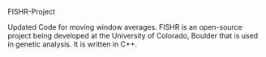 FISHR-Project


Updated Code for moving window averages.
FISHR is an open-source project being developed at the University of Colorado, Boulder that is used in genetic analysis. It is written in C++.
